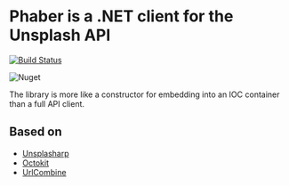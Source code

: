 # Phaber is a .NET client for the Unsplash API

[![Build Status](https://travis-ci.org/markupCode/phaber.svg?branch=develop)](https://travis-ci.org/markupCode/phaber)

![Nuget](https://img.shields.io/nuget/v/Phaber.Unsplash.svg?style=social)

The library is more like a constructor for embedding into an IOC container than a full API client.

## Based on

- [Unsplasharp](https://github.com/rootasjey/unsplasharp)
- [Octokit](https://github.com/octokit/octokit.net)
- [UrlCombine](https://github.com/jean-lourenco/UrlCombine)
